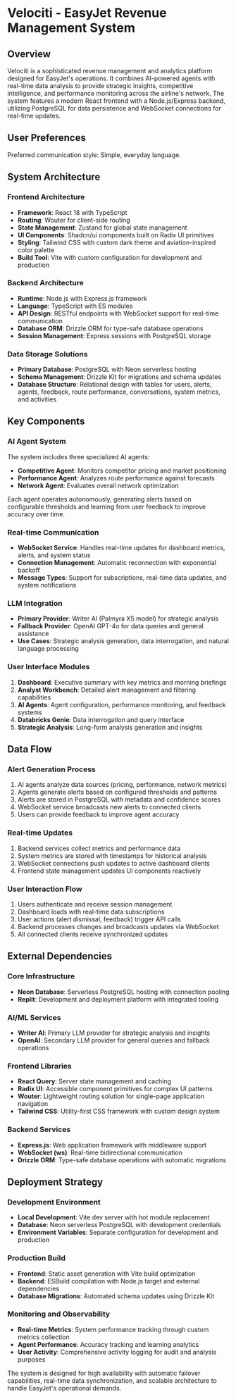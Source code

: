 # Velociti - EasyJet Revenue Management System

## Overview

Velociti is a sophisticated revenue management and analytics platform designed for EasyJet's operations. It combines AI-powered agents with real-time data analysis to provide strategic insights, competitive intelligence, and performance monitoring across the airline's network. The system features a modern React frontend with a Node.js/Express backend, utilizing PostgreSQL for data persistence and WebSocket connections for real-time updates.

## User Preferences

Preferred communication style: Simple, everyday language.

## System Architecture

### Frontend Architecture
- **Framework**: React 18 with TypeScript
- **Routing**: Wouter for client-side routing
- **State Management**: Zustand for global state management
- **UI Components**: Shadcn/ui components built on Radix UI primitives
- **Styling**: Tailwind CSS with custom dark theme and aviation-inspired color palette
- **Build Tool**: Vite with custom configuration for development and production

### Backend Architecture
- **Runtime**: Node.js with Express.js framework
- **Language**: TypeScript with ES modules
- **API Design**: RESTful endpoints with WebSocket support for real-time communication
- **Database ORM**: Drizzle ORM for type-safe database operations
- **Session Management**: Express sessions with PostgreSQL storage

### Data Storage Solutions
- **Primary Database**: PostgreSQL with Neon serverless hosting
- **Schema Management**: Drizzle Kit for migrations and schema updates
- **Database Structure**: Relational design with tables for users, alerts, agents, feedback, route performance, conversations, system metrics, and activities

## Key Components

### AI Agent System
The system includes three specialized AI agents:
- **Competitive Agent**: Monitors competitor pricing and market positioning
- **Performance Agent**: Analyzes route performance against forecasts
- **Network Agent**: Evaluates overall network optimization

Each agent operates autonomously, generating alerts based on configurable thresholds and learning from user feedback to improve accuracy over time.

### Real-time Communication
- **WebSocket Service**: Handles real-time updates for dashboard metrics, alerts, and system status
- **Connection Management**: Automatic reconnection with exponential backoff
- **Message Types**: Support for subscriptions, real-time data updates, and system notifications

### LLM Integration
- **Primary Provider**: Writer AI (Palmyra X5 model) for strategic analysis
- **Fallback Provider**: OpenAI GPT-4o for data queries and general assistance
- **Use Cases**: Strategic analysis generation, data interrogation, and natural language processing

### User Interface Modules
1. **Dashboard**: Executive summary with key metrics and morning briefings
2. **Analyst Workbench**: Detailed alert management and filtering capabilities
3. **AI Agents**: Agent configuration, performance monitoring, and feedback systems
4. **Databricks Genie**: Data interrogation and query interface
5. **Strategic Analysis**: Long-form analysis generation and insights

## Data Flow

### Alert Generation Process
1. AI agents analyze data sources (pricing, performance, network metrics)
2. Agents generate alerts based on configured thresholds and patterns
3. Alerts are stored in PostgreSQL with metadata and confidence scores
4. WebSocket service broadcasts new alerts to connected clients
5. Users can provide feedback to improve agent accuracy

### Real-time Updates
1. Backend services collect metrics and performance data
2. System metrics are stored with timestamps for historical analysis
3. WebSocket connections push updates to active dashboard clients
4. Frontend state management updates UI components reactively

### User Interaction Flow
1. Users authenticate and receive session management
2. Dashboard loads with real-time data subscriptions
3. User actions (alert dismissal, feedback) trigger API calls
4. Backend processes changes and broadcasts updates via WebSocket
5. All connected clients receive synchronized updates

## External Dependencies

### Core Infrastructure
- **Neon Database**: Serverless PostgreSQL hosting with connection pooling
- **Replit**: Development and deployment platform with integrated tooling

### AI/ML Services
- **Writer AI**: Primary LLM provider for strategic analysis and insights
- **OpenAI**: Secondary LLM provider for general queries and fallback operations

### Frontend Libraries
- **React Query**: Server state management and caching
- **Radix UI**: Accessible component primitives for complex UI patterns
- **Wouter**: Lightweight routing solution for single-page application navigation
- **Tailwind CSS**: Utility-first CSS framework with custom design system

### Backend Services
- **Express.js**: Web application framework with middleware support
- **WebSocket (ws)**: Real-time bidirectional communication
- **Drizzle ORM**: Type-safe database operations with automatic migrations

## Deployment Strategy

### Development Environment
- **Local Development**: Vite dev server with hot module replacement
- **Database**: Neon serverless PostgreSQL with development credentials
- **Environment Variables**: Separate configuration for development and production

### Production Build
- **Frontend**: Static asset generation with Vite build optimization
- **Backend**: ESBuild compilation with Node.js target and external dependencies
- **Database Migrations**: Automated schema updates using Drizzle Kit

### Monitoring and Observability
- **Real-time Metrics**: System performance tracking through custom metrics collection
- **Agent Performance**: Accuracy tracking and learning analytics
- **User Activity**: Comprehensive activity logging for audit and analysis purposes

The system is designed for high availability with automatic failover capabilities, real-time data synchronization, and scalable architecture to handle EasyJet's operational demands.